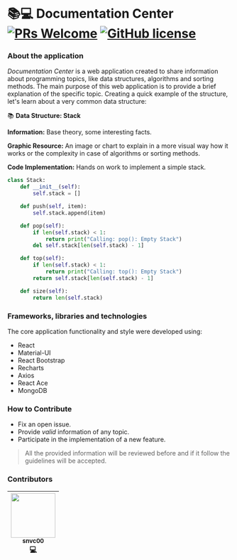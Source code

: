 # :books::computer: Documentation Center &nbsp;[![PRs Welcome](https://img.shields.io/badge/PRs-welcome-brightgreen.svg)](https://github.com/snvc00/documentation-center/pulls) [![GitHub license](https://img.shields.io/badge/license-MIT-blue.svg)](https://github.com/snvc00/documentation-center/blob/master/LICENSE)

### About the application
_Documentation Center_ is a web application created to share information about programming topics, like data structures, algorithms and sorting methods. The main purpose of this web application is to provide a brief explanation of the specific topic. Creating a quick example of the structure, let's learn about a very common data structure:

:books: **Data Structure: Stack**

**Information:** Base theory, some interesting facts.

**Graphic Resource:** An image or chart to explain in a more visual way how it works or the complexity in case of algorithms or sorting methods.

**Code Implementation:** Hands on work to implement a simple stack.

```python
class Stack:
    def __init__(self):
        self.stack = []

    def push(self, item):
        self.stack.append(item)

    def pop(self):
        if len(self.stack) < 1:
            return print("Calling: pop(): Empty Stack")
        del self.stack[len(self.stack) - 1]

    def top(self):
        if len(self.stack) < 1:
            return print("Calling: top(): Empty Stack")
        return self.stack[len(self.stack) - 1]

    def size(self):
        return len(self.stack)
```

### Frameworks, libraries and technologies
The core application functionality and style were developed using:
* React
* Material-UI
* React Bootstrap
* Recharts
* Axios
* React Ace
* MongoDB

### How to Contribute
* Fix an open issue.
* Provide *valid* information of any topic.
* Participate in the implementation of a new feature.
> All the provided information will be reviewed before and if it follow the guidelines will be accepted.

### Contributors

<!-- ALL-CONTRIBUTORS-LIST:START -->

| [<img src="https://avatars3.githubusercontent.com/u/56317975?s=400&u=2085ff30f9873b1c5c61d01bc4401be1ecba4239&v=4" width="100px;"/><br/><sub><b>snvc00</b></sub>](https://github.com/snvc00)<br/>💻 |
| :---: | 

<!-- ALL-CONTRIBUTORS-LIST:END -->

